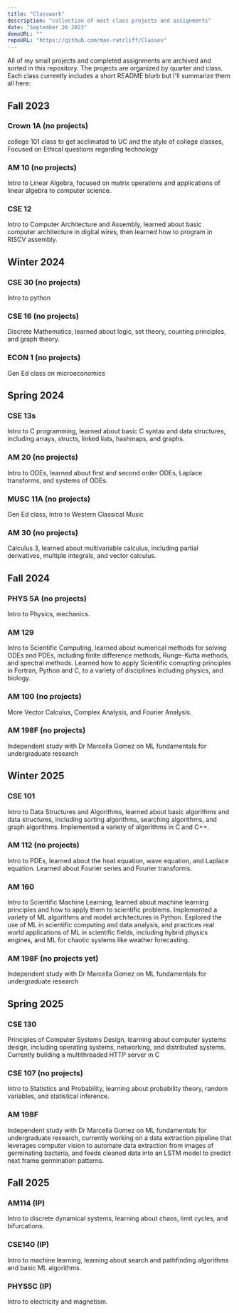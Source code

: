 ```yaml
---
title: "Classwork"
description: "collection of most class projects and assignments"
date: "September 26 2023"
demoURL: ""
repoURL: "https://github.com/max-ratcliff/Classes"
---
```


All of my small projects and completed assignments are archived and sorted in this repository. The projects are organized by quarter and class. Each class currently includes a short README blurb but I'll summarize them all here:

## Fall 2023

### Crown 1A (no projects)

college 101 class to get acclimated to UC and the style of college classes, Focused on Ethical questions regarding technology

### AM 10 (no projects)

Intro to Linear Algebra, focused on matrix operations and applications of linear algebra to computer science.

### CSE 12

Intro to Computer Architecture and Assembly, learned about basic computer architecture in digital wires, then learned how to program in RISCV assembly.

## Winter 2024

### CSE 30 (no projects)

Intro to python

### CSE 16 (no projects)

Discrete Mathematics, learned about logic, set theory, counting principles, and graph theory.

### ECON 1 (no projects)

Gen Ed class on microeconomics

## Spring 2024

### CSE 13s

Intro to C programming, learned about basic C syntax and data structures, including arrays, structs, linked lists, hashmaps, and graphs.

### AM 20 (no projects)

Intro to ODEs, learned about first and second order ODEs, Laplace transforms, and systems of ODEs.

### MUSC 11A (no projects)

Gen Ed class, Intro to Western Classical Music

### AM 30 (no projects)

Calculus 3, learned about multivariable calculus, including partial derivatives, multiple integrals, and vector calculus.

## Fall 2024

### PHYS 5A (no projects)

Intro to Physics, mechanics.

### AM 129

Intro to Scientific Computing, learned about numerical methods for solving ODEs and PDEs, including finite difference methods, Runge-Kutta methods, and spectral methods. Learned how to apply Scientific comupting principles in Fortran, Python and C, to a variety of disciplines including physics, and biology.

### AM 100 (no projects)

More Vector Calculus, Complex Analysis, and Fourier Analysis.

### AM 198F (no projects)

Independent study with Dr Marcella Gomez on ML fundamentals for undergraduate research

## Winter 2025

### CSE 101

Intro to Data Structures and Algorithms, learned about basic algorithms and data structures, including sorting algorithms, searching algorithms, and graph algorithms. Implemented a variety of algorithms in C and C++.

### AM 112 (no projects)

Intro to PDEs, learned about the heat equation, wave equation, and Laplace equation. Learned about Fourier series and Fourier transforms.

### AM 160

Intro to Scientific Machine Learning, learned about machine learning principles and how to apply them to scientific problems. Implemented a variety of ML algorithms and model architectures in Python. Explored the use of ML in scientific computing and data analysis, and practices real world applications of ML in scientific fields, including hybrid physics engines, and ML for chaotic systems like weather forecasting.

### AM 198F (no projects yet)

Independent study with Dr Marcella Gomez on ML fundamentals for undergraduate research

## Spring 2025

### CSE 130

Principles of Computer Systems Design, learning about computer systems design, including operating systems, networking, and distributed systems. Currently building a multithreaded HTTP server in C

### CSE 107 (no projects)

Intro to Statistics and Probability, learning about probability theory, random variables, and statistical inference.

### AM 198F

Independent study with Dr Marcella Gomez on ML fundamentals for undergraduate research, currently working on a data extraction pipeline that leverages computer vision to automate data extraction from images of germinating bacteria, and feeds cleaned data into an LSTM model to predict next frame germination patterns.

## Fall 2025

### AM114 (IP)

Intro to discrete dynamical systems, learning about chaos, limit cycles, and bifurcations.

### CSE140 (IP)

Intro to machine learning, learning about search and pathfinding algorithms and basic ML algorithms.

### PHYS5C (IP)

Intro to electricity and magnetism.